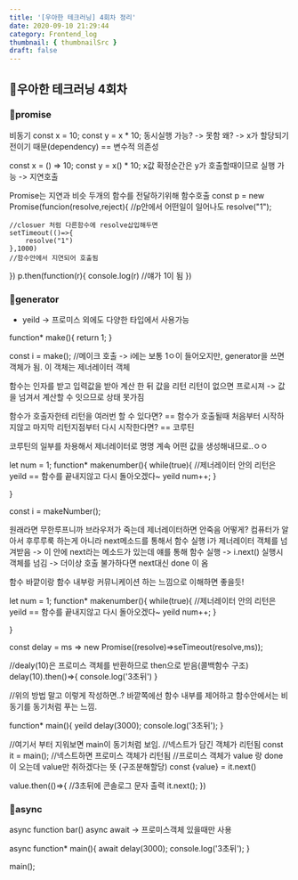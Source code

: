 ```yaml
---
title: '[우아한 테크러닝] 4회차 정리'
date: 2020-09-10 21:29:44
category: Frontend_log
thumbnail: { thumbnailSrc }
draft: false
---
```


## 🌟우아한 테크러닝 4회차

### 🎯promise
비동기 
const x = 10;
const y = x * 10;
동시실행 가능? -> 못함 왜? -> x가 할당되기 전이기 때문(dependency) == 변수적 의존성

const x = () => 10;
const y = x() * 10;
x값 확정순간은 y가 호출할때이므로 실행 가능 -> 지연호출

Promise는 지연과 비슷
두개의 함수를 전달하기위해 함수호출
const p = new Promise(funcion(resolve,reject){
    //p안에서 어떤일이 일어나도
    resolve("1");

    //closuer 처럼 다른함수에 resolve삽입해두면
    setTimeout(()=>{
        resolve("1")
    },1000) 
    //함수안에서 지연되어 호출됨
})
p.then(function(r){
    console.log(r)
    //얘가 1이 됨
})

### 🎯generator
* yeild -> 프로미스 외에도 다양한 타입에서 사용가능

function* make(){
    return 1;
}

const i = make();
//메이크 호출 -> i에는 보통 1ㅇ이 들어오지만, generator을 쓰면 객체가 됨.
이 객체는 제너레이터 객체 

함수는 인자를 받고 입력값을 받아 계산 한 뒤 값을 리턴
리턴이 없으면 프로시져 -> 값을 넘겨서 계산할 수 잇으므로 상태 못가짐

함수가 호출자한테 리턴을 여러번 할 수 있다면? == 함수가 호출될때
처음부터 시작하지않고 마지막 리턴지점부터 다시 시작한다면? == 코루틴

코루틴의 일부를 차용해서 제너레이터로 명명
계속 어떤 값을 생성해내므로..ㅇㅇ 

let num = 1;
function* makenumber(){
    while(true){
        //제너레이터 안의 리턴은 yeild == 함수를 끝내지않고 다시 돌아오겠다~
        yeild num++;
    }
   
}

const i = makeNumber();

원래라면 무한루프니까 브라우저가 죽는데 제너레이터하면 안죽음
어떻게?
컴퓨터가 알아서 후루루룩 하는게 아니라 next메소드를 통해서 함수 실행
i가 제너레이터 객체를 넘겨받음 -> 이 안에 next라는 메소드가 있는데 얘를 통해 함수 실행 -> i.next() 실행시 객체를 넘김 -> 더이상 호출 불가하다면 next대신 done 이 옴

함수 바깥이랑 함수 내부랑 커뮤니케이션 하는 느낌으로 이해하면 좋을듯!

let num = 1;
function* makenumber(){
    while(true){
        //제너레이터 안의 리턴은 yeild == 함수를 끝내지않고 다시 돌아오겠다~
        yeild num++;
    }
   
}

const delay = ms => new Promise((resolve)=>seTimeout(resolve,ms));

//dealy(10)은 프로미스 객체를 반환하므로 then으로 받음(콜백함수 구조)
delay(10).then()=>{
    console.log('3초뒤')
}

//위의 방법 말고 이렇게 작성하면..? 
바깥쪽에선 함수 내부를 제어하고 함수안에서는 비동기를 동기처럼 푸는 느낌.

function* main(){
    yeild delay(3000);
    console.log('3초뒤');
}

//여기서 부터 지워보면 main이 동기처럼 보임.
//넥스트가 담긴 객체가 리턴됨 
const it = main();
//넥스트하면 프로미스 객체가 리턴됨
//프로미스 객체가 value 랑 done이 오는데 value만 취하겠다는 뜻 (구조분해할당)
const {value} = it.next()

value.then(()=>{
    //3초뒤에 콘솔로그 문자 출력
    it.next();
})


### 🎯async
async function bar()
async await -> 프로미스객체 있을때만 사용

async function* main(){
    await delay(3000);
    console.log('3초뒤');
}

main();
